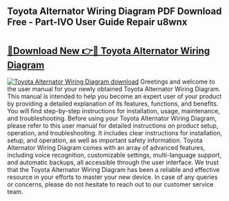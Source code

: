 ## Toyota Alternator Wiring Diagram PDF Download Free - Part-IVO User Guide Repair u8wnx

# <h2><a href="http://dftye8x.blite.top/?on=Toyota+Alternator+Wiring+Diagram">🔗Download New 👉🔴 Toyota Alternator Wiring Diagram</a></h2>

[![Toyota Alternator Wiring Diagram download](https://i.imgur.com/lujVjoI.png)](http://dftye8x.blite.top/?on=Toyota+Alternator+Wiring+Diagram)
Greetings and welcome to the user manual for your newly obtained Toyota Alternator Wiring Diagram. This manual is intended to help you become an expert user of your product by providing a detailed explanation of its features, functions, and benefits. You will find step-by-step instructions for installation, usage, maintenance, and troubleshooting. Before using your Toyota Alternator Wiring Diagram, please refer to this user manual for detailed instructions on product setup, operation, and troubleshooting. It includes clear instructions for installation, setup, and operation, as well as important safety information. Toyota Alternator Wiring Diagram comes with an array of advanced features, including voice recognition, customizable settings, multi-language support, and automatic backups, all accessible through the user interface. We trust that the Toyota Alternator Wiring Diagram has been a reliable and effective resource in your efforts to master your new device. In case of any queries or concerns, please do not hesitate to reach out to our customer service team.
